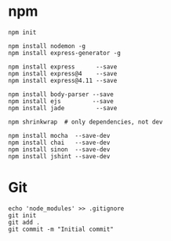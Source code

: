 # npm

    npm init

    npm install nodemon -g
    npm install express-generator -g

    npm install express      --save
    npm install express@4    --save
    npm install express@4.11 --save

    npm install body-parser --save
    npm install ejs         --save
    npm install jade         --save

    npm shrinkwrap  # only dependencies, not dev

    npm install mocha  --save-dev
    npm install chai   --save-dev
    npm install sinon  --save-dev
    npm install jshint --save-dev

# Git

    echo 'node_modules' >> .gitignore
    git init
    git add .
    git commit -m "Initial commit"

